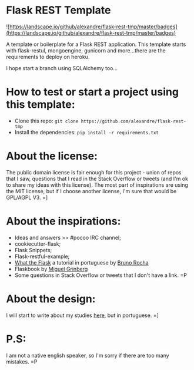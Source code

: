 # Flask REST Template

![https://landscape.io/github/alexandre/flask-rest-tmp/master/badges](https://landscape.io/github/alexandre/flask-rest-tmp/master/badges)

A template or boilerplate for a Flask REST application. This template starts with flask-restul, mongoengine, gunicorn 
and more...there are the requirements to deploy on heroku.

I hope start a branch using SQLAlchemy too...

# How to test or start a project using this template:

* Clone this repo: ```git clone https://github.com/alexandre/flask-rest-tmp```
* Install the dependencies: ```pip install -r requirements.txt```

# About the license:

The public domain license is fair enough for this project - union of repos that I saw, questions that I read in the Stack
Overflow or tweets (and I'm ok to share my ideas with this license). The most part of inspirations are using the MIT 
license, but if I choose another license, I'm sure that would be GPL/AGPL V3. =]

# About the inspirations:

* Ideas and answers >> #pocoo IRC channel;
* cookiecutter-flask;
* Flask Snippets;
* Flask-restful-example;
* [What the Flask](http://pythonclub.com.br/tag/what-the-flask.html) a tutorial in portuguese by [Bruno Rocha](https://github.com/rochacbruno)
* Flaskbook by [Miguel Grinberg](https://github.com/miguelgrinberg)
* Some questions in Stack Overflow or tweets that I don't have a link. =P

# About the design:

I will start to write about my studies [here](http://alexandre.github.io), but in portuguese. =]

# P.S:

 I am not a native english speaker, so I'm sorry if there are too many mistakes. =P
